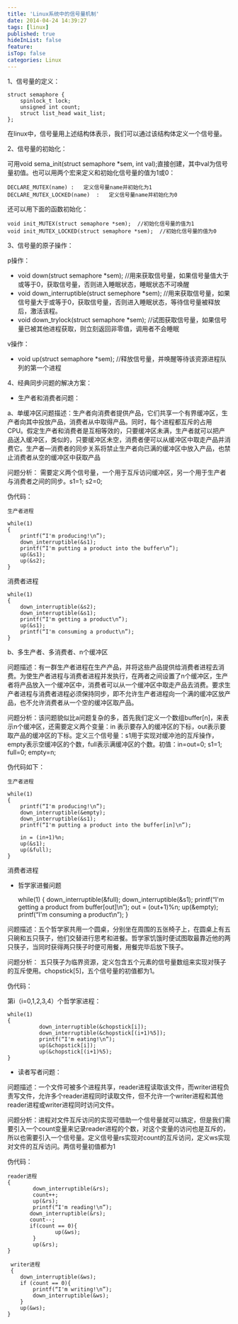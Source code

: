```yaml
---
title: 'Linux系统中的信号量机制'
date: 2014-04-24 14:39:27
tags: [linux]
published: true
hideInList: false
feature: 
isTop: false
categories: Linux
---
```


1、信号量的定义：

    struct semaphore {
        spinlock_t lock;
        unsigned int count;
        struct list_head wait_list;
    };
    

在linux中，信号量用上述结构体表示，我们可以通过该结构体定义一个信号量。

2、信号量的初始化：

可用void sema_init(struct semaphore *sem, int val);直接创建，其中val为信号量初值。也可以用两个宏来定义和初始化信号量的值为1或0：

    DECLARE_MUTEX(name)	:	定义信号量name并初始化为1
    DECLARE_MUTEX_LOCKED(name)	:	定义信号量name并初始化为0
    

还可以用下面的函数初始化：

    void init_MUTEX(struct semaphore *sem);	 //初始化信号量的值为1
    void init_MUTEX_LOCKED(struct semaphore *sem);	//初始化信号量的值为0
    

3、信号量的原子操作：

p操作：

*   void down(struct semaphore *sem); //用来获取信号量，如果信号量值大于或等于0，获取信号量，否则进入睡眠状态，睡眠状态不可唤醒
*   void down_interruptible(struct semephore *sem); //用来获取信号量，如果信号量大于或等于0，获取信号量，否则进入睡眠状态，等待信号量被释放后，激活该程。
*   void down_trylock(struct semaphore *sem); //试图获取信号量，如果信号量已被其他进程获取，则立刻返回非零值，调用者不会睡眠

v操作：

*   void up(struct semaphore *sem); //释放信号量，并唤醒等待该资源进程队列的第一个进程

4、经典同步问题的解决方案：

*   生产者和消费者问题：

a、单缓冲区问题描述：生产者向消费者提供产品，它们共享一个有界缓冲区，生产者向其中投放产品，消费者从中取得产品。同时，每个进程都互斥的占用CPU。假定生产者和消费者是互相等效的，只要缓冲区未满，生产者就可以把产品送入缓冲区，类似的，只要缓冲区未空，消费者便可以从缓冲区中取走产品并消费它。生产者—消费者的同步关系将禁止生产者向已满的缓冲区中放入产品，也禁止消费者从空的缓冲区中获取产品

问题分析： 需要定义两个信号量，一个用于互斥访问缓冲区，另一个用于生产者与消费者之间的同步。s1=1; s2=0;

伪代码：

    生产者进程            
    
    while(1)                                         
    {                                       
        printf(“I'm producing!\n”);                                        
        down_interruptible(&s1);                                         
        printf(“I'm putting a product into the buffer\n”);          
        up(&s1);                   
        up(&s2);                
    }               
    

消费者进程

    while(1)  
    {
        down_interruptible(&s2);
        down_interruptible(&s1);
        printf(“I'm getting a product\n”);
        up(&s1);
        printf(“I'm consuming a product\n”);
    }
    

b、多生产者、多消费者、n个缓冲区

问题描述：有一群生产者进程在生产产品，并将这些产品提供给消费者进程去消费。为使生产者进程与消费者进程并发执行，在两者之间设置了n个缓冲区，生产者将产品放入一个缓冲区中，消费者可以从一个缓冲区中取走产品去消费。要求生产者进程与消费者进程必须保持同步，即不允许生产者进程向一个满的缓冲区放产品，也不允许消费者从一个空的缓冲区取产品。

问题分析：该问题貌似比a问题复杂的多，首先我们定义一个数组buffer\[n\]，来表示n个缓冲区，还需要定义两个变量：in 表示要存入的缓冲区的下标，out表示要取产品的缓冲区的下标。定义三个信号量：s1用于实现对缓冲池的互斥操作，empty表示空缓冲区的个数，full表示满缓冲区的个数。初值：in=out=0; s1=1; full=0; empty=n;

伪代码如下：

    生产者进程                                                                  
    
    while(1)                                                                          
    {                                                                                      
        printf(“I'm producing!\n”);                                                   
        down_interruptible(&empty);                                           
        down_interruptible(&s1);                                                   
        printf(“I'm putting a product into the buffer[in]\n”);                 
                                                                                                              
        in = (in+1)%n;                                                                                
        up(&s1);                                                                                      
        up(&full);                                                                     
    }                                                                                       
    

消费者进程

*   哲学家进餐问题
    
    while(1) { down\_interruptible(&full); down\_interruptible(&s1); printf(“I'm getting a product from buffer\[out\]\\n”); out = (out+1)%n; up(&empty); printf(“I'm consuming a product\\n”); }
    

问题描述：五个哲学家共用一个圆桌，分别坐在周围的五张椅子上，在圆桌上有五只碗和五只筷子，他们交替进行思考和进餐。哲学家饥饿时便试图取最靠近他的两只筷子，当同时获得两只筷子时便可用餐，用餐完毕后放下筷子。

问题分析： 五只筷子为临界资源，定义包含五个元素的信号量数组来实现对筷子的互斥使用。chopstick\[5\]，五个信号量的初值都为1。

伪代码：

第i（i=0,1,2,3,4）个哲学家进程：

    while(1)
    {
              down_interruptible(&chopstick[i]);
              down_interruptible(&chopstick[(i+1)%5]);
              printf(“I'm eating!\n”);
              up(&chopstick[i]);
              up(&chopstick[(i+1)%5);
    }
    

*   读者写者问题：

问题描述：一个文件可被多个进程共享，reader进程读取该文件，而writer进程负责写文件，允许多个reader进程同时读取文件，但不允许一个writer进程和其他reader进程或writer进程同时访问文件。

问题分析：进程对文件互斥访问的实现可借助一个信号量就可以搞定，但是我们需要引入一个count变量来记录reader进程的个数，对这个变量的访问也是互斥的，所以也需要引入一个信号量。定义信号量rs实现对count的互斥访问，定义ws实现对文件的互斥访问。两信号量初值都为1

伪代码：

    reader进程                             	
    {                                                                                          
            down_interruptible(&rs);                                                                                                                                                                                                   
            count++;
            up(&rs);  
            printf(“I'm reading!\n”);   
           down_interruptible(&rs);
           count--;
           if(count == 0){
                   up(&ws);
            }
            up(&rs);
    }       
    
     writer进程
     {
        down_interruptible(&ws);           
        if (count == 0){ 
            printf(“I'm writing!\n”);
            down_interruptible(&ws);                                     
        } 
        up(&ws);
    }